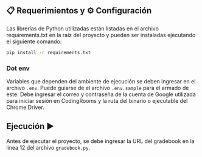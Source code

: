 ## 📋 Requerimientos y ⚙️ Configuración

Las librerías de Python utilizadas están listadas en el archivo requirements.txt en la raíz del proyecto y pueden ser instaladas ejecutando el siguiente comando:

````bash
pip install -r requirements.txt
````

### Dot env

Variables que dependen del ambiente de ejecución se deben ingresar en el archivo `.env`. Puede guiarse de el archivo `.env.sample` para el armado de este. Debe ingresar el correo y contraseña de la cuenta de Google utilizada para iniciar sesión en CodingRooms y la ruta del binario o ejecutable del Chrome Driver.

## Ejecución ▶️

Antes de ejecutar el proyecto, se debe ingresar la URL del gradebook en la linea 12 del archivo `gradebook.py`. 